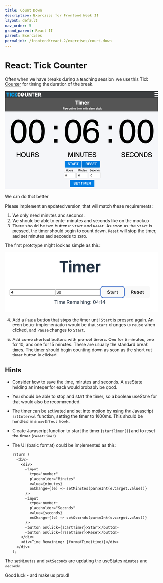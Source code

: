 ```yaml
---
title: Count Down
description: Exercises for Frontend Week II
layout: default
nav_order: 5
grand_parent: React II
parent: Exercises
permalink: /frontend/react-2/exercises/count-down
---
```


# React: Tick Counter

Often when we have breaks during a teaching session, we use this [Tick Counter](https://www.tickcounter.com/timer) for timing the duration of the break.

![Timer](./images/tickcounter.png)

We can do that better!

Please implement an updated version, that will match these requirements:

1. We only need minutes and seconds.
2. We should be able to enter minutes and seconds like on the mockup
3. There should be two buttons: `Start` and `Reset`. As soon as the `Start` is pressed, the timer should begin to count down. `Reset` will stop the timer, and set minutes and seconds to zero.

The first prototype might look as simple as this:

![Simple](./images/tickcounter_simple.png)

4. Add a `Pause` button that stops the timer until `Start` is pressed again. An even better implementation would be that `Start` changes to `Pause` when clicked, and `Pause` changes to `Start`.

5. Add some shortcut buttons with pre-set timers. One for 5 minutes, one for 10, and one for 15 minutes. These are usually the standard break times. The timer should begin counting down as soon as the short cut timer button is clicked.

## Hints

- Consider how to save the time, minutes and seconds. A useState holding an integer for each would probably be good.

- You should be able to stop and start the timer, so a boolean useState for that would also be recommended.

- The timer can be activated and set into motion by using the Javascript `setInterval` function, setting the timer to 1000ms. This should be handled in a `useEffect` hook.

- Create Javascript function to start the timer (`startTimer()`) and to reset the timer (`resetTimer`).

- The UI (basic format) could be implemented as this:

  ```react
  return (
    <div>
      <div>
        <input
          type="number"
          placeholder="Minutes"
          value={minutes}
          onChange={(e) => setMinutes(parseInt(e.target.value))}
        />
        <input
          type="number"
          placeholder="Seconds"
          value={seconds}
          onChange={(e) => setSeconds(parseInt(e.target.value))}
        />
        <button onClick={startTimer}>Start</button>
        <button onClick={resetTimer}>Reset</button>
      </div>
      <div>Time Remaining: {formatTime(time)}</div>
    </div>
  );
  ```

The `setMinutes` and `setSeconds` are updating the useStates `minutes` and `seconds`.

Good luck - and make us proud!
